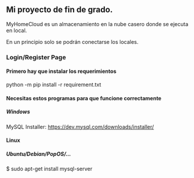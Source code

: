 ## Mi proyecto de fin de grado.
MyHomeCloud es un almacenamiento en la nube casero donde se ejecuta en local.

En un principio solo se podrán conectarse los locales.

### Login/Register Page

#### Primero hay que instalar los requerimientos
python -m pip install -r requirement.txt

#### Necesitas estos programas para que funcione correctamente
##### Windows
MySQL Installer: https://dev.mysql.com/downloads/installer/

#### Linux
##### Ubuntu/Debian/PopOS/...
$ sudo apt-get install mysql-server
